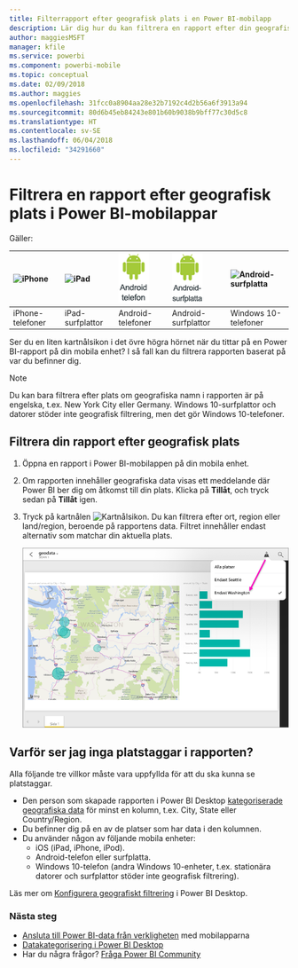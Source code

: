 ```yaml
---
title: Filterrapport efter geografisk plats i en Power BI-mobilapp
description: Lär dig hur du kan filtrera en rapport efter din geografiska plats i Microsoft Power BI-mobilappar om rapportägaren har konfigurerat geografiska taggar.
author: maggiesMSFT
manager: kfile
ms.service: powerbi
ms.component: powerbi-mobile
ms.topic: conceptual
ms.date: 02/09/2018
ms.author: maggies
ms.openlocfilehash: 31fcc0a8904aa28e32b7192c4d2b56a6f3913a94
ms.sourcegitcommit: 80d6b45eb84243e801b60b9038b9bff77c30d5c8
ms.translationtype: HT
ms.contentlocale: sv-SE
ms.lasthandoff: 06/04/2018
ms.locfileid: "34291660"
---
```

# <a name="filter-a-report-by-geographic-location-in-the-power-bi-mobile-apps"></a>Filtrera en rapport efter geografisk plats i Power BI-mobilappar
Gäller:

| ![iPhone](media/mobile-apps-geographic-filtering/iphone-logo-50-px.png) | ![iPad](media/mobile-apps-geographic-filtering/ipad-logo-50-px.png) | ![Android-telefon](media/mobile-apps-geographic-filtering/android-phone-logo-50-px.png) | ![Android-surfplatta](media/mobile-apps-geographic-filtering/android-tablet-logo-50-px.png) | ![Android-surfplatta](media/mobile-apps-geographic-filtering/win-10-logo-50-px.png) |
|:--- |:--- |:--- |:--- |:--- |
| iPhone-telefoner |iPad-surfplattor |Android-telefoner |Android-surfplattor |Windows 10-telefoner |

Ser du en liten kartnålsikon i det övre högra hörnet när du tittar på en Power BI-rapport på din mobila enhet? I så fall kan du filtrera rapporten baserat på var du befinner dig.

> [!NOTE]
> Du kan bara filtrera efter plats om geografiska namn i rapporten är på engelska, t.ex. New York City eller Germany. Windows 10-surfplattor och datorer stöder inte geografisk filtrering, men det gör Windows 10-telefoner.
> 
> 

## <a name="filter-your-report-by-your-geographic-location"></a>Filtrera din rapport efter geografisk plats
1. Öppna en rapport i Power BI-mobilappen på din mobila enhet.
2. Om rapporten innehåller geografiska data visas ett meddelande där Power BI ber dig om åtkomst till din plats. Klicka på **Tillåt**, och tryck sedan på **Tillåt** igen.
3. Tryck på kartnålen ![Kartnålsikon](media/mobile-apps-geographic-filtering/power-bi-mobile-geo-icon.png). Du kan filtrera efter ort, region eller land/region, beroende på rapportens data. Filtret innehåller endast alternativ som matchar din aktuella plats.
   
    ![Kartnålsfilter](media/mobile-apps-geographic-filtering/power-bi-mobile-geo-map-set-filter.png)

## <a name="why-dont-i-see-location-tags-on-a-report"></a>Varför ser jag inga platstaggar i rapporten?
Alla följande tre villkor måste vara uppfyllda för att du ska kunna se platstaggar. 

* Den person som skapade rapporten i Power BI Desktop [kategoriserade geografiska data](desktop-mobile-geofiltering.md) för minst en kolumn, t.ex. City, State eller Country/Region.
* Du befinner dig på en av de platser som har data i den kolumnen.
* Du använder någon av följande mobila enheter:
  * iOS (iPad, iPhone, iPod).
  * Android-telefon eller surfplatta.
  * Windows 10-telefon (andra Windows 10-enheter, t.ex. stationära datorer och surfplattor stöder inte geografisk filtrering).

Läs mer om [Konfigurera geografiskt filtrering](desktop-mobile-geofiltering.md) i Power BI Desktop.

### <a name="next-steps"></a>Nästa steg
* [Ansluta till Power BI-data från verkligheten](mobile-apps-data-in-real-world-context.md) med mobilapparna
* [Datakategorisering i Power BI Desktop](desktop-data-categorization.md) 
* Har du några frågor? [Fråga Power BI Community](http://community.powerbi.com/)

